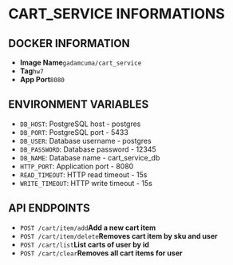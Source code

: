 # CART_SERVICE INFORMATIONS

## DOCKER INFORMATION
- **Image Name**```gadamcuma/cart_service```
- **Tag**```hw7```
- **App Port**```8080```

## ENVIRONMENT VARIABLES
- `DB_HOST`: PostgreSQL host - postgres
- `DB_PORT`: PostgreSQL port - 5433
- `DB_USER`: Database username - postgres
- `DB_PASSWORD`: Database password - 12345
- `DB_NAME`: Database name - cart_service_db
- `HTTP_PORT`: Application port - 8080
- `READ_TIMEOUT`: HTTP read timeout - 15s
- `WRITE_TIMEOUT`: HTTP write timeout - 15s

## API ENDPOINTS
- `POST /cart/item/add`**Add a new cart item**
- `POST /cart/item/delete`**Removes cart item by sku and user**
- `POST /cart/list`**List carts of user by id**
- `POST /cart/clear`**Removes all cart items for user**